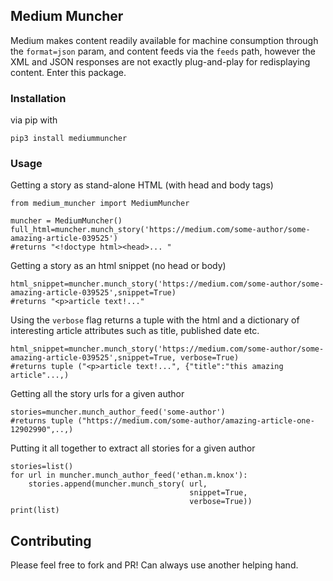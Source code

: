 ## Medium Muncher

Medium makes content readily available for machine consumption through the `format=json` param, and content feeds via the `feeds` path, however the XML and JSON responses are not exactly plug-and-play for redisplaying content. Enter this package. 

### Installation
via pip with 

```
pip3 install mediummuncher

```

### Usage

Getting a story as stand-alone HTML (with head and body tags)

```
from medium_muncher import MediumMuncher

muncher = MediumMuncher()
full_html=muncher.munch_story('https://medium.com/some-author/some-amazing-article-039525')
#returns "<!doctype html><head>... "
```
Getting a story as an html snippet (no head or body)

```
html_snippet=muncher.munch_story('https://medium.com/some-author/some-amazing-article-039525',snippet=True)
#returns "<p>article text!..."
```

Using the `verbose` flag returns a tuple with the html and a dictionary of interesting article attributes such as title, published date etc. 

```
html_snippet=muncher.munch_story('https://medium.com/some-author/some-amazing-article-039525',snippet=True, verbose=True)
#returns tuple ("<p>article text!...", {"title":"this amazing article"...,)
```

Getting all the story urls for a given author

```
stories=muncher.munch_author_feed('some-author')
#returns tuple ("https://medium.com/some-author/amazing-article-one-12902990",..,) 
```

Putting it all together to extract all stories for a given author

```
stories=list()
for url in muncher.munch_author_feed('ethan.m.knox'):
    stories.append(muncher.munch_story( url,
                                        snippet=True,
                                        verbose=True))
print(list)

```

## Contributing
Please feel free to fork and PR! Can always use another helping hand.
